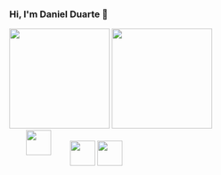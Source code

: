### Hi, I'm Daniel Duarte 👋

<div>
  <img height="180em" src="https://github-readme-stats.vercel.app/api?username=danrib27&theme=dracula&show_icons=true" />
  <img height="180em" src="https://github-readme-stats.vercel.app/api/top-langs/?username=danrib27&hide=html&layout=compact&theme=dracula" />
</div>
<div>
  <img style="margin: auto 30px" height="45em" src="https://cdn.jsdelivr.net/gh/devicons/devicon/icons/react/react-original-wordmark.svg" />
  <img align="center" height="45em" src="https://cdn.jsdelivr.net/gh/devicons/devicon/icons/typescript/typescript-original.svg" />
  <img align="center" height="45em" src="https://cdn.jsdelivr.net/gh/devicons/devicon/icons/sass/sass-original.svg" />
</div>
